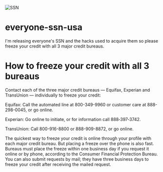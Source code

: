 ![SSN](https://github.com/user-attachments/assets/206ce68f-d2f2-41cf-81bf-c03970b9389d)

# everyone-ssn-usa
I'm releasing everyone's SSN and the hacks used to acquire them so please freeze your credit with all 3 major credit bureaus.


# How to freeze your credit with all 3 bureaus
Contact each of the three major credit bureaus — Equifax, Experian and TransUnion — individually to freeze your credit:

Equifax: Call the automated line at 800-349-9960 or customer care at 888-298-0045, or go online.

Experian: Go online to initiate, or for information call 888‑397‑3742.

TransUnion: Call 800-916-8800 or 888-909-8872, or go online.

The quickest way to freeze your credit is online through your profile with each major credit bureau. But placing a freeze over the phone is also fast. Bureaus must place the freeze within one business day if you request it online or by phone, according to the Consumer Financial Protection Bureau. You can also submit requests by mail; they have three business days to freeze your credit after receiving the mailed request.
